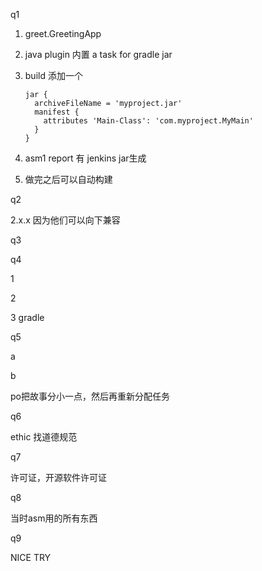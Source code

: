 q1

1. greet.GreetingApp

2. java plugin 内置 a task for gradle jar

3. build 添加一个

   ```
   jar {
     archiveFileName = 'myproject.jar'
     manifest {
       attributes 'Main-Class': 'com.myproject.MyMain'
     }
   }
   ```

4. asm1 report 有 jenkins jar生成

5. 做完之后可以自动构建

q2

2.x.x 因为他们可以向下兼容

q3



q4

1

2

3 gradle

q5

a



b

po把故事分小一点，然后再重新分配任务

q6

ethic 找道德规范

q7

许可证，开源软件许可证

q8

当时asm用的所有东西

q9


NICE TRY
